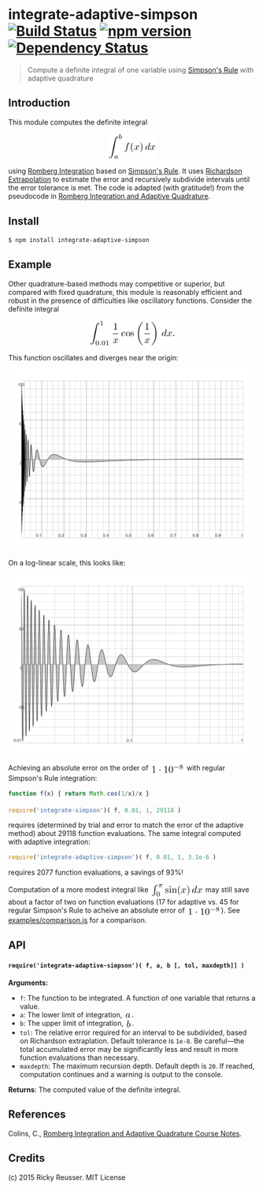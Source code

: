 # integrate-adaptive-simpson [![Build Status](https://travis-ci.org/scijs/integrate-adaptive-simpson.svg)](https://travis-ci.org/scijs/integrate-adaptive-simpson) [![npm version](https://badge.fury.io/js/integrate-adaptive-simpson.svg)](http://badge.fury.io/js/integrate-adaptive-simpson) [![Dependency Status](https://david-dm.org/scijs/integrate-adaptive-simpson.svg)](https://david-dm.org/scijs/integrate-adaptive-simpson)

> Compute a definite integral of one variable using [Simpson's Rule](https://en.wikipedia.org/wiki/Simpson%27s_rule) with adaptive quadrature


## Introduction

This module computes the definite integral <p align="center"><img alt="undefined" valign="middle" src="docs/images/int_ab-fx-dx-a1ac3b24ed.png" width="99.5" height="54.5"></p> using [Romberg Integration](https://en.wikipedia.org/wiki/Romberg%27s_method) based on [Simpson's Rule](https://en.wikipedia.org/wiki/Simpson%27s_rule). It uses [Richardson Extrapolation](https://en.wikipedia.org/wiki/Richardson_extrapolation) to estimate the error and recursively subdivide intervals until the error tolerance is met. The code is adapted (with gratitude!) from the pseudocode in [Romberg Integration and Adaptive Quadrature](http://www.math.utk.edu/~ccollins/refs/Handouts/rich.pdf).

## Install

```bash
$ npm install integrate-adaptive-simpson
```

## Example

Other quadrature-based methods may competitive or superior, but compared with fixed quadrature, this module is reasonably efficient and robust in the presence of difficulties like oscillatory functions. Consider the definite integral <p align="center"><img alt="undefined" valign="middle" src="docs/images/int_0011-frac1xcosleftfrac1xrightdx-d7e8731b7d.png" width="177" height="54.5"></p>

This function oscillates and diverges near the origin:

<p align="center"><img width="500" height="368" alt="1/x * cos(1/x) on a linear scale" src="docs/images/oscillatory-linlin.png"></div>

On a log-linear scale, this looks like:

<p align="center"><img width="500" height="368" alt="1/x * cos(1/x) on a log-linear scale" src="docs/images/oscillatory-loglin.png"></div>

Achieving an absolute error on the order of <img alt="undefined" valign="middle" src="docs/images/1-cdot-10-8-09bd84e939.png" width="70" height="20.5"> with regular Simpson's Rule integration:

```javascript
function f(x) { return Math.cos(1/x)/x }

require('integrate-simpson')( f, 0.01, 1, 29118 )
```
requires (determined by trial and error to match the error of the adaptive method) about 29118 function evaluations. The same integral computed with adaptive integration:

```javascript
require('integrate-adaptive-simpson')( f, 0.01, 1, 3.1e-6 )
```

requires 2077 function evaluations, a savings of 93%!


Computation of a more modest integral like <img alt="undefined" valign="middle" src="docs/images/int_0pi-sinxdx-073b62952c.png" width="108" height="28.5"> may still save about a factor of two on function evaluations (17 for adaptive vs. 45 for regular Simpson's Rule to acheive an absolute error of <img alt="undefined" valign="middle" src="docs/images/1-cdot-10-8-09bd84e939.png" width="70" height="20.5">). See [examples/comparison.js](examples/comparison.js) for a comparison.

## API

#### `require('integrate-adaptive-simpson')( f, a, b [, tol, maxdepth]] )`
**Arguments:**
- `f`: The function to be integrated. A function of one variable that returns a value.
- `a`: The lower limit of integration, <img alt="undefined" valign="middle" src="docs/images/a-a1c2708a7a.png" width="15" height="13">.
- `b`: The upper limit of integration, <img alt="undefined" valign="middle" src="docs/images/b-5891343d52.png" width="13" height="18">.
- `tol`: The relative error required for an interval to be subdivided, based on Richardson extraplation. Default tolerance is `1e-8`. Be careful—the total accumulated error may be significantly less and result in more function evaluations than necessary.
- `maxdepth`: The maximum recursion depth. Default depth is `20`. If reached, computation continues and a warning is output to the console.

**Returns**: The computed value of the definite integral.

## References
Colins, C., [Romberg Integration and Adaptive Quadrature Course Notes](http://www.math.utk.edu/~ccollins/refs/Handouts/rich.pdf).


## Credits

(c) 2015 Ricky Reusser. MIT License